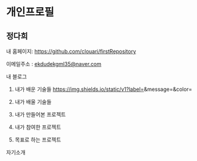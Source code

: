 개인프로필 <BR />
=============
정다희 <BR />
-------------
내 홈페이지: <https://github.com/clouari/firstRepository>

이메일주소 : <ekdudekgml35@naver.com>

내 블로그<BR />


1. 내가 배운 기술들
https://img.shields.io/static/v1?label=<LABEL>&message=<MESSAGE>&color=<color>

2. 내가 배울 기술들
3. 내가 만들어본 프로젝트
4. 내가 참여한 프로젝트
5. 목표로 하는 프로젝트

자기소개
